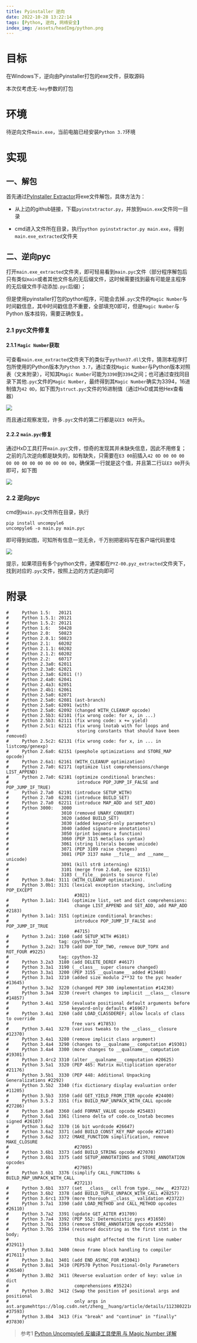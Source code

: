 ```yaml
---
title: Pyinstaller 逆向
date: 2022-10-28 13:22:14
tags: [Python, 逆向, 网络安全]
index_img: /assets/headImg/python.png
---
```


# 目标

在Windows下，逆向由Pyinstaller打包的exe文件，获取源码

本次仅考虑无`-key`参数的打包

# 环境

待逆向文件`main.exe`，当前电脑已经安装`Python 3.7`环境

<!--more-->

# 实现

## 一、解包

首先通过[PyInstaller Extractor](https://github.com/extremecoders-re/pyinstxtractor)将exe文件解包，具体方法为：

* 从上边的github链接，下载`pyinstxtractor.py`，并放到`main.exe`文件同一目录

* cmd进入文件所在目录，执行`python pyinstxtractor.py main.exe`，得到`main.exe_extracted`文件夹

## 二、逆向pyc

打开`main.exe_extracted`文件夹，即可轻易看到`main.pyc`文件（部分程序解包后只有类似`main`或者其他文件名的无后缀文件，这时候需要找到最有可能是主程序的无后缀文件手动添加`.pyc`后缀）；

但是使用pyinstaller打包的python程序，可能会去掉`.pyc`文件的`Magic Number`与时间戳信息，其中时间戳信息不重要，全部填充0即可，但是`Magic Number`与Python 版本挂钩，需要正确恢复。

### 2.1 pyc文件修复

#### 2.1.1 `Magic Number`获取

可查看`main.exe_extracted`文件夹下的类似于`python37.dll`文件，猜测本程序打包所使用的Python版本为`Python 3.7`，通过查找`Magic Number`与Python版本对照表（文末附录），可知其`Magic Number`可能为`3390`到`3394`之间；也可通过查找同目录下其他`.pyc`文件的`Magic Number`，最终得到其`Magic Number`确实为3394，16进制值为`42 0D`，如下图为`struct.pyc`文件的16进制值（通过HxD或其他Hex查看器）

![](newpost-50/2022-10-28-15-08-37-image.png)

而且通过观察发现，许多`.pyc`文件的第二行都是以`E3 00`开头。

#### 2.2.2 `main.pyc`修复

通过HxD工具打开`main.pyc`文件，惊奇的发现其并未缺失信息，因此不用修复；之前的几次逆向都是缺失的，如有缺失，只需要在`E3 00`前插入`42 0D 00 00 00 00 00 00 00 00 00 00 00 00`，确保第一行就是这个值，并且第二行以`E3 00`开头即可，如下图

![](newpost-50/2022-10-28-15-16-14-image.png)

### 2.2 逆向pyc

cmd到`main.pyc`文件所在目录，执行

```shell
pip install uncompyle6
uncompyle6 -o main.py main.pyc
```

即可得到如图，可知所有信息一览无余，千万别把密码写在客户端代码里哇

![](newpost-50/2022-10-28-15-19-51-image.png)

提示，如果项目有多个python文件，通常都在`PYZ-00.pyz_extracted`文件夹下，找到对应的`.pyc`文件，按照上边的方式逆向即可

# 附录

```
#     Python 1.5:   20121
#     Python 1.5.1: 20121
#     Python 1.5.2: 20121
#     Python 1.6:   50428
#     Python 2.0:   50823
#     Python 2.0.1: 50823
#     Python 2.1:   60202
#     Python 2.1.1: 60202
#     Python 2.1.2: 60202
#     Python 2.2:   60717
#     Python 2.3a0: 62011
#     Python 2.3a0: 62021
#     Python 2.3a0: 62011 (!)
#     Python 2.4a0: 62041
#     Python 2.4a3: 62051
#     Python 2.4b1: 62061
#     Python 2.5a0: 62071
#     Python 2.5a0: 62081 (ast-branch)
#     Python 2.5a0: 62091 (with)
#     Python 2.5a0: 62092 (changed WITH_CLEANUP opcode)
#     Python 2.5b3: 62101 (fix wrong code: for x, in ...)
#     Python 2.5b3: 62111 (fix wrong code: x += yield)
#     Python 2.5c1: 62121 (fix wrong lnotab with for loops and
#                          storing constants that should have been removed)
#     Python 2.5c2: 62131 (fix wrong code: for x, in ... in listcomp/genexp)
#     Python 2.6a0: 62151 (peephole optimizations and STORE_MAP opcode)
#     Python 2.6a1: 62161 (WITH_CLEANUP optimization)
#     Python 2.7a0: 62171 (optimize list comprehensions/change LIST_APPEND)
#     Python 2.7a0: 62181 (optimize conditional branches:
#                          introduce POP_JUMP_IF_FALSE and POP_JUMP_IF_TRUE)
#     Python 2.7a0  62191 (introduce SETUP_WITH)
#     Python 2.7a0  62201 (introduce BUILD_SET)
#     Python 2.7a0  62211 (introduce MAP_ADD and SET_ADD)
#     Python 3000:   3000
#                    3010 (removed UNARY_CONVERT)
#                    3020 (added BUILD_SET)
#                    3030 (added keyword-only parameters)
#                    3040 (added signature annotations)
#                    3050 (print becomes a function)
#                    3060 (PEP 3115 metaclass syntax)
#                    3061 (string literals become unicode)
#                    3071 (PEP 3109 raise changes)
#                    3081 (PEP 3137 make __file__ and __name__ unicode)
#                    3091 (kill str8 interning)
#                    3101 (merge from 2.6a0, see 62151)
#                    3103 (__file__ points to source file)
#     Python 3.0a4: 3111 (WITH_CLEANUP optimization).
#     Python 3.0b1: 3131 (lexical exception stacking, including POP_EXCEPT
                          #3021)
#     Python 3.1a1: 3141 (optimize list, set and dict comprehensions:
#                         change LIST_APPEND and SET_ADD, add MAP_ADD #2183)
#     Python 3.1a1: 3151 (optimize conditional branches:
#                         introduce POP_JUMP_IF_FALSE and POP_JUMP_IF_TRUE
                          #4715)
#     Python 3.2a1: 3160 (add SETUP_WITH #6101)
#                   tag: cpython-32
#     Python 3.2a2: 3170 (add DUP_TOP_TWO, remove DUP_TOPX and ROT_FOUR #9225)
#                   tag: cpython-32
#     Python 3.2a3  3180 (add DELETE_DEREF #4617)
#     Python 3.3a1  3190 (__class__ super closure changed)
#     Python 3.3a1  3200 (PEP 3155 __qualname__ added #13448)
#     Python 3.3a1  3210 (added size modulo 2**32 to the pyc header #13645)
#     Python 3.3a2  3220 (changed PEP 380 implementation #14230)
#     Python 3.3a4  3230 (revert changes to implicit __class__ closure #14857)
#     Python 3.4a1  3250 (evaluate positional default arguments before
#                        keyword-only defaults #16967)
#     Python 3.4a1  3260 (add LOAD_CLASSDEREF; allow locals of class to override
#                        free vars #17853)
#     Python 3.4a1  3270 (various tweaks to the __class__ closure #12370)
#     Python 3.4a1  3280 (remove implicit class argument)
#     Python 3.4a4  3290 (changes to __qualname__ computation #19301)
#     Python 3.4a4  3300 (more changes to __qualname__ computation #19301)
#     Python 3.4rc2 3310 (alter __qualname__ computation #20625)
#     Python 3.5a1  3320 (PEP 465: Matrix multiplication operator #21176)
#     Python 3.5b1  3330 (PEP 448: Additional Unpacking Generalizations #2292)
#     Python 3.5b2  3340 (fix dictionary display evaluation order #11205)
#     Python 3.5b3  3350 (add GET_YIELD_FROM_ITER opcode #24400)
#     Python 3.5.2  3351 (fix BUILD_MAP_UNPACK_WITH_CALL opcode #27286)
#     Python 3.6a0  3360 (add FORMAT_VALUE opcode #25483)
#     Python 3.6a1  3361 (lineno delta of code.co_lnotab becomes signed #26107)
#     Python 3.6a2  3370 (16 bit wordcode #26647)
#     Python 3.6a2  3371 (add BUILD_CONST_KEY_MAP opcode #27140)
#     Python 3.6a2  3372 (MAKE_FUNCTION simplification, remove MAKE_CLOSURE
#                         #27095)
#     Python 3.6b1  3373 (add BUILD_STRING opcode #27078)
#     Python 3.6b1  3375 (add SETUP_ANNOTATIONS and STORE_ANNOTATION opcodes
#                         #27985)
#     Python 3.6b1  3376 (simplify CALL_FUNCTIONs & BUILD_MAP_UNPACK_WITH_CALL
                          #27213)
#     Python 3.6b1  3377 (set __class__ cell from type.__new__ #23722)
#     Python 3.6b2  3378 (add BUILD_TUPLE_UNPACK_WITH_CALL #28257)
#     Python 3.6rc1 3379 (more thorough __class__ validation #23722)
#     Python 3.7a1  3390 (add LOAD_METHOD and CALL_METHOD opcodes #26110)
#     Python 3.7a2  3391 (update GET_AITER #31709)
#     Python 3.7a4  3392 (PEP 552: Deterministic pycs #31650)
#     Python 3.7b1  3393 (remove STORE_ANNOTATION opcode #32550)
#     Python 3.7b5  3394 (restored docstring as the first stmt in the body;
#                         this might affected the first line number #32911)
#     Python 3.8a1  3400 (move frame block handling to compiler #17611)
#     Python 3.8a1  3401 (add END_ASYNC_FOR #33041)
#     Python 3.8a1  3410 (PEP570 Python Positional-Only Parameters #36540)
#     Python 3.8b2  3411 (Reverse evaluation order of key: value in dict
#                         comprehensions #35224)
#     Python 3.8b2  3412 (Swap the position of positional args and positional
#                         only args in ast.argumehttps://blog.csdn.net/zheng__huang/article/details/112380221nts #37593)
#     Python 3.8b4  3413 (Fix "break" and "continue" in "finally" #37830)
```

> 参考1 [Python Uncompyle6 反编译工具使用 与 Magic Number 详解](https://blog.csdn.net/zheng__huang/article/details/112380221)